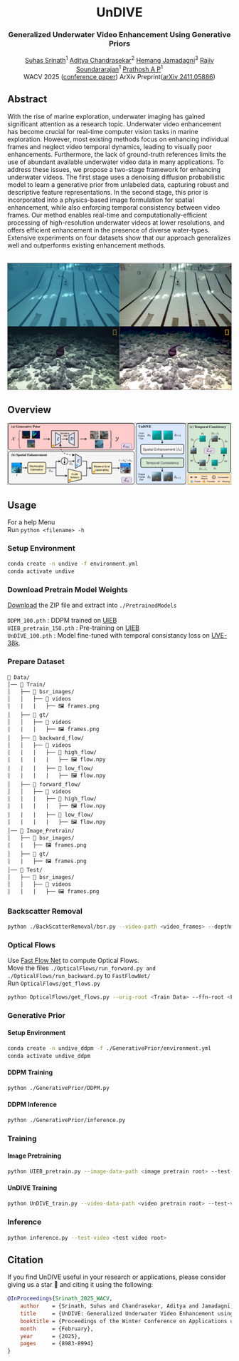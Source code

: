 <div align="center">
<h1>UnDIVE</h1>
<h3>Generalized Underwater Video Enhancement Using Generative Priors</h3> 
  
[Suhas Srinath]()<sup>1</sup> [Aditya Chandrasekar]()<sup>2</sup> [Hemang Jamadagni]()<sup>3</sup> [Rajiv Soundararajan]()<sup>1</sup> [Prathosh A P]()<sup>1</sup> <br>
WACV 2025 ([conference paper](https://openaccess.thecvf.com/content/WACV2025/papers/Srinath_UnDIVE_Generalized_Underwater_Video_Enhancement_using_Generative_Priors_WACV_2025_paper.pdf)) ArXiv Preprint([arXiv 2411.05886](https://arxiv.org/pdf/2411.05886))
</div>

## Abstract
With the rise of marine exploration, underwater imaging has gained significant attention as a research topic. Underwater video enhancement has become crucial for real-time computer vision tasks in marine exploration. However, most existing methods focus on enhancing individual frames and neglect video temporal dynamics, leading to visually poor enhancements. Furthermore, the lack of ground-truth references limits the use of abundant available underwater video data in many applications. To address these issues, we propose a two-stage framework for enhancing underwater videos. The first stage uses a denoising diffusion probabilistic model to learn a generative prior from unlabeled data, capturing robust and descriptive feature representations. In the second stage, this prior is incorporated into a physics-based image formulation for spatial enhancement, while also enforcing temporal consistency between video frames. Our method enables real-time and computationally-efficient processing of high-resolution underwater videos at lower resolutions, and offers efficient enhancement in the presence of diverse water-types. Extensive experiments on four datasets show that our approach generalizes well and outperforms existing enhancement methods. <br><br>

![](Assets/teaser.png)

## Overview
![](Assets/overview.png)

## Usage
For a help Menu <br>
Run ```python <filename> -h```
### Setup Environment
```bash
conda create -n undive -f environment.yml
conda activate undive
```
### Download Pretrain Model Weights
[Download](https://drive.google.com/file/d/1FP0wuYQX0t0of9gqDO_gyUiMK7UYXRG-/view?usp=sharing) the ZIP file and extract into `./PretrainedModels`<br><br>
      ```DDPM_100.pth``` : DDPM trained on [UIEB](https://li-chongyi.github.io/proj_benchmark.html) <br>
      ```UIEB_pretrain_150.pth``` : Pre-training on [UIEB](https://li-chongyi.github.io/proj_benchmark.html) <br>
      ```UnDIVE_100.pth``` : Model fine-tuned with temporal consistancy loss on [UVE-38k](https://github.com/TrentQiQ/UVE-38K).<br>
### Prepare Dataset
```
📂 Data/
│── 📂 Train/ 
│   ├── 📂 bsr_images/
│   │   ├── 📼 videos
|   |   |   ├── 🖼️ frames.png
│   ├── 📂 gt/
│   │   ├── 📼 videos
|   |   |   ├── 🖼️ frames.png
│   ├── 📂 backward_flow/
│   │   ├── 📼 videos
|   |   |   ├── 📂 high_flow/
|   |   |   |   ├── 🖼️ flow.npy
|   |   |   ├── 📂 low_flow/
|   |   |   |   ├── 🖼️ flow.npy
│   ├── 📂 forward_flow/
│   │   ├── 📼 videos
|   |   |   ├── 📂 high_flow/
|   |   |   |   ├── 🖼️ flow.npy
|   |   |   ├── 📂 low_flow/
|   |   |   |   ├── 🖼️ flow.npy
│── 📂 Image_Pretrain/
│   ├── 📂 bsr_images/
|   |   ├── 🖼️ frames.png
│   ├── 📂 gt/
|   |   ├── 🖼️ frames.png
│── 📂 Test/
│   ├── 📂 bsr_images/
│   │   ├── 📼 videos
|   |   |   ├── 🖼️ frames.png
```
### Backscatter Removal
```bash
python ./BackScatterRemoval/bsr.py --video-path <video_frames> --depthmap-path <depthmaps> --output-path <bsr_images>
```
### Optical Flows
Use [Fast Flow Net](https://github.com/ltkong218/FastFlowNet) to compute Optical Flows.<br>
Move the files ```./OpticalFlows/run_forward.py and ./OpticalFlows/run_backward.py``` to ```FastFlowNet/```<br>
Run ```OpticalFlows/get_flows.py```
```bash
python OpticalFlows/get_flows.py --orig-root <Train Data> --ffn-root <FastFlowNet> --flow-root <Output Flows>
```
### Generative Prior
#### Setup Environment
```bash
conda create -n undive_ddpm -f ./GenerativePrior/environment.yml
conda activate undive_ddpm
```
#### DDPM Training
```bash
python ./GenerativePrior/DDPM.py
```
#### DDPM Inference
```bash
python ./GenerativePrior/inference.py 
```
### Training
#### Image Pretraining
```bash
python UIEB_pretrain.py --image-data-path <image pretrain root> --test-video <test video root>
```
#### UnDIVE Training
```bash
python UnDIVE_train.py --video-data-path <video pretrain root> --test-video <test video root>
```
### Inference
```bash
python inference.py --test-video <test video root>
```

## Citation
If you find UnDIVE useful in your research or applications, please consider giving us a star 🌟 and citing it using the following:

```bibtex
@InProceedings{Srinath_2025_WACV,
    author    = {Srinath, Suhas and Chandrasekar, Aditya and Jamadagni, Hemang and Soundararajan, Rajiv and A P, Prathosh},
    title     = {UnDIVE: Generalized Underwater Video Enhancement using Generative Priors},
    booktitle = {Proceedings of the Winter Conference on Applications of Computer Vision (WACV)},
    month     = {February},
    year      = {2025},
    pages     = {8983-8994}
}
```
